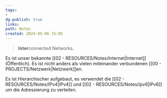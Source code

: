 ```yaml
---
tags: 
- 
dg-publish: true
links: 
path: Notes
created: 2024-05-06 15:05
---
```

> **Inter**connected Networks.

Es ist unser bekannte [[02 - RESOURCES/Notes/Internet\|Internet]] (Öffentlich). Es ist nicht anders als vielen miteinander verbundenen [[00 - PROJECTS/Netzwerk\|Netzwerk]]en.

Es ist Hierarchischer aufgebaut, es verwendet die [[02 - RESOURCES/Notes/IPv4\|IPv4]] und [[02 - RESOURCES/Notes/ipv6\|IPv6]] um die Adressierung zu verteilen.